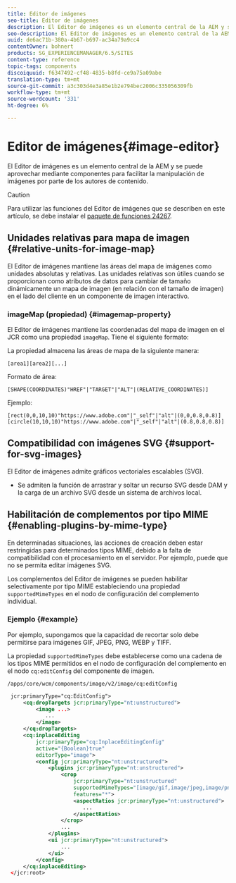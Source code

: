 ```yaml
---
title: Editor de imágenes
seo-title: Editor de imágenes
description: El Editor de imágenes es un elemento central de la AEM y se puede aprovechar mediante componentes para facilitar la manipulación de imágenes por parte de los autores de contenido.
seo-description: El Editor de imágenes es un elemento central de la AEM y se puede aprovechar mediante componentes para facilitar la manipulación de imágenes por parte de los autores de contenido.
uuid: de6ac71b-380a-4b67-b697-ac34a79a9cc4
contentOwner: bohnert
products: SG_EXPERIENCEMANAGER/6.5/SITES
content-type: reference
topic-tags: components
discoiquuid: f6347492-cf48-4835-b8fd-ce9a75a09abe
translation-type: tm+mt
source-git-commit: a3c303d4e3a85e1b2e794bec2006c335056309fb
workflow-type: tm+mt
source-wordcount: '331'
ht-degree: 6%

---
```



# Editor de imágenes{#image-editor}

El Editor de imágenes es un elemento central de la AEM y se puede aprovechar mediante componentes para facilitar la manipulación de imágenes por parte de los autores de contenido.

>[!CAUTION]
>
>Para utilizar las funciones del Editor de imágenes que se describen en este artículo, se debe instalar el [paquete de funciones 24267](https://www.adobeaemcloud.com/content/marketplace/marketplaceProxy.html?packagePath=/content/companies/public/adobe/packages/cq640/featurepack/cq-6.4.0-featurepack-24267).

## Unidades relativas para mapa de imagen {#relative-units-for-image-map}

El Editor de imágenes mantiene las áreas del mapa de imágenes como unidades absolutas y relativas. Las unidades relativas son útiles cuando se proporcionan como atributos de datos para cambiar de tamaño dinámicamente un mapa de imagen (en relación con el tamaño de imagen) en el lado del cliente en un componente de imagen interactivo.

### imageMap (propiedad) {#imagemap-property}

El Editor de imágenes mantiene las coordenadas del mapa de imagen en el JCR como una propiedad `imageMap`. Tiene el siguiente formato:

La propiedad almacena las áreas de mapa de la siguiente manera:

`[area1][area2][...]`

Formato de área:

`[SHAPE(COORDINATES)"HREF"|"TARGET"|"ALT"|(RELATIVE_COORDINATES)]`

Ejemplo:

`[rect(0,0,10,10)"https://www.adobe.com"|"_self"|"alt"|(0,0,0.8,0.8)]`
`[circle(10,10,10)"https://www.adobe.com"|"_self"|"alt"|(0.8,0.8,0.8)]`

## Compatibilidad con imágenes SVG {#support-for-svg-images}

El Editor de imágenes admite gráficos vectoriales escalables (SVG).

* Se admiten la función de arrastrar y soltar un recurso SVG desde DAM y la carga de un archivo SVG desde un sistema de archivos local.

## Habilitación de complementos por tipo MIME {#enabling-plugins-by-mime-type}

En determinadas situaciones, las acciones de creación deben estar restringidas para determinados tipos MIME, debido a la falta de compatibilidad con el procesamiento en el servidor. Por ejemplo, puede que no se permita editar imágenes SVG.

Los complementos del Editor de imágenes se pueden habilitar selectivamente por tipo MIME estableciendo una propiedad `supportedMimeTypes` en el nodo de configuración del complemento individual.

### Ejemplo {#example}

Por ejemplo, supongamos que la capacidad de recortar solo debe permitirse para imágenes GIF, JPEG, PNG, WEBP y TIFF.

La propiedad `supportedMimeTypes` debe establecerse como una cadena de los tipos MIME permitidos en el nodo de configuración del complemento en el nodo `cq:editConfig` del componente de imagen.

`/apps/core/wcm/components/image/v2/image/cq:editConfig`

```xml
 jcr:primaryType="cq:EditConfig">
     <cq:dropTargets jcr:primaryType="nt:unstructured">
         <image ...>
            ...
         </image>
     </cq:dropTargets>
     <cq:inplaceEditing
         jcr:primaryType="cq:InplaceEditingConfig"
         active="{Boolean}true"
         editorType="image">
         <config jcr:primaryType="nt:unstructured">
             <plugins jcr:primaryType="nt:unstructured">
                 <crop
                     jcr:primaryType="nt:unstructured"
                     supportedMimeTypes="[image/gif,image/jpeg,image/png,image/webp,image/tiff]"
                     features="*">
                     <aspectRatios jcr:primaryType="nt:unstructured">
                        ...
                     </aspectRatios>
                 </crop>
                 ...
             </plugins>
             <ui jcr:primaryType="nt:unstructured">
                 ...
             </ui>
         </config>
     </cq:inplaceEditing>
 </jcr:root>
```

